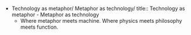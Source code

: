 - Technology as metaphor/ Metaphor as technology/
  title:: Technology as metaphor - Metaphor as technology
	- Where metaphor meets machine. Where physics meets philosophy meets function.